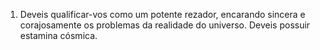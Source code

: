 ﻿1. Deveis qualificar-vos como um potente rezador, encarando sincera e corajosamente os problemas da realidade do universo. Deveis possuir estamina cósmica.